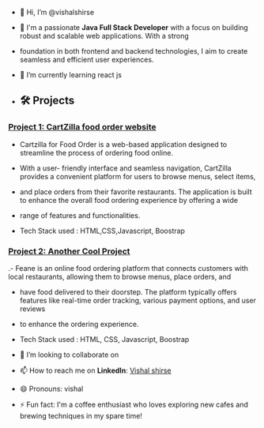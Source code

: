 - 👋 Hi, I’m @vishalshirse
- 👀 I'm a passionate **Java Full Stack Developer** with a focus on building robust and scalable web applications. With a strong
-  foundation in both frontend and backend technologies, I aim to create seamless and efficient user experiences.

- 🌱 I’m currently learning react js
- ## 🛠️ Projects

### [Project 1: CartZilla food order website](https://github.com/vishalshirse/Cartzilla.github.io)
-	Cartzilla for Food Order is a web-based application designed to streamline the process of ordering food online.
-	With a user- friendly interface and seamless navigation, CartZilla provides a convenient platform for users to browse menus, select items,
-	 and place orders from their favorite restaurants. The application is built to enhance the overall food ordering experience by offering a wide
-	 range of features and functionalities.

-	Tech Stack used : HTML,CSS,Javascript, Boostrap



### [Project 2: Another Cool Project](https://github.com/vishalshirse/Feane.github.io)
.-	Feane is an online food ordering platform that connects customers with local restaurants, allowing them to browse menus, place orders, and
-	 have food delivered to their doorstep. The platform typically offers features like real-time order tracking, various payment options, and user reviews
-	 to enhance the ordering experience.
  
-	Tech Stack used : HTML, CSS, Javascript,  Boostrap


- 💞️ I’m looking to collaborate on
- 📫 How to reach me on **LinkedIn**: [Vishal shirse](https://www.linkedin.com/in/vishal-shirse-62a203209)
- 😄 Pronouns: vishal
- ⚡ Fun fact: I'm a coffee enthusiast who loves exploring new cafes and brewing techniques in my spare time!


<!---
vishalshirse/vishalshirse is a ✨ special ✨ repository because its `README.md` (this file) appears on your GitHub profile.
You can click the Preview link to take a look at your changes.
--->
